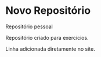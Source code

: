 # Novo Repositório
 Repositório pessoal

 Repositório criado para exercícios.

 Linha adicionada diretamente no site.
